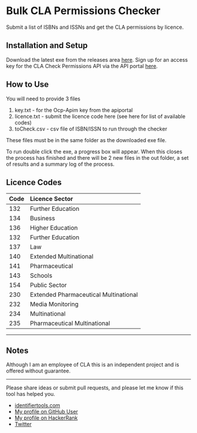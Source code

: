
# Bulk CLA Permissions Checker
Submit a list of ISBNs and ISSNs and get the CLA permissions by licence.

## Installation and Setup
Download the latest exe from the releases area [here](https://github.com/alcole/bulk-cla-permissions/releases).
Sign up for an access key for the CLA Check Permissions API via the API portal [here](https://apiportal.cla.co.uk/products).

## How to Use
You will need to provide 3 files

 1. key.txt - for the Ocp-Apim key from the apiportal
 2. licence.txt - submit the licence code here (see here for list of available codes)
 3. toCheck.csv - csv file of ISBN/ISSN to run through the checker
 
These files must be in the same folder as the downloaded exe file.

To run double click the exe, a progress box will appear. When this closes the process has finished and there will be 2 new files in the out folder, a set of results and a summary log of the process.


## Licence Codes
| Code | Licence Sector                        |
|:-----|:--------------------------------------|
| 132  | Further Education                     |
| 134  | Business                              |
| 136  | Higher Education                      |
| 132  | Further Education                     |
| 137  | Law                                   |
| 140  | Extended Multinational                |
| 141  | Pharmaceutical                        |
| 143  | Schools                               |
| 154  | Public Sector                         |
| 230  | Extended Pharmaceutical Multinational |
| 232  | Media Monitoring                      |
| 234  | Multinational                         |
| 235  | Pharmaceutical Multinational          |

* * *

## Notes
Although I am an employee of CLA this is an independent project and is offered without guarantee.

 * * *
Please share ideas or submit pull requests, and please let me know if this tool has helped you.
 * [identifiertools.com ](https://www.identifiertools.com/)
 * [My profile on GitHub User](https://ghuser.io/alcole/)
 * [My profile on HackerRank](https://www.hackerrank.com/alcole)
 * [Twitter](https://twitter.com/AlexJCole)

